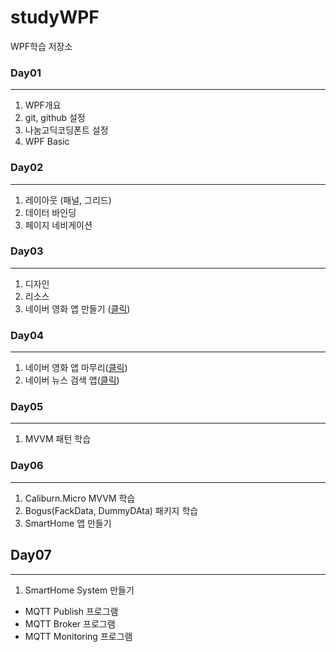 # studyWPF
WPF학습 저장소

### Day01
---
1. WPF개요
2. git, github 설정
3. 나눔고딕코딩폰트 설정
4. WPF Basic

### Day02 
---
1. 레이아웃 (패널, 그리드)
2. 데이터 바인딩
3. 페이지 네비게이션

### Day03
---
1. 디자인
2. 리소스
3. 네이버 영화 앱 만들기 ([클릭](https://github.com/Cheol-wook/studyWPF/tree/main/portfolio))

### Day04
---
1. 네이버 영화 앱 마무리([클릭](https://github.com/Cheol-wook/studyWPF/tree/main/portfolio))
2. 네이버 뉴스 검색 앱([클릭](https://github.com/Cheol-wook/studyWPF/tree/main/portfolio#naver-%EB%89%B4%EC%8A%A4%EA%B2%80%EC%83%89))

### Day05
---
1. MVVM 패턴 학습

### Day06
---
1. Caliburn.Micro MVVM 학습
2. Bogus(FackData, DummyDAta) 패키지 학습
3. SmartHome 앱 만들기

## Day07
---
1. SmartHome System 만들기
  - MQTT Publish 프로그램
  - MQTT Broker 프로그램
  - MQTT Monitoring 프로그램
